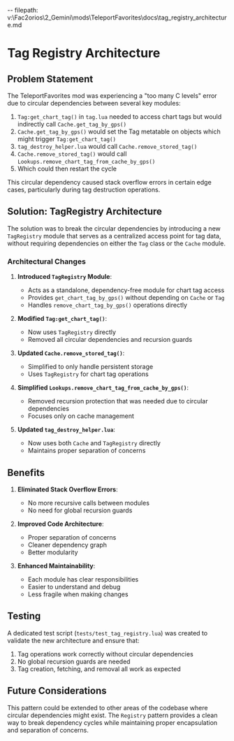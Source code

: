 -- filepath: v:\Fac2orios\2_Gemini\mods\TeleportFavorites\docs\tag_registry_architecture.md
# Tag Registry Architecture

## Problem Statement

The TeleportFavorites mod was experiencing a "too many C levels" error due to circular dependencies between several key modules:

1. `Tag:get_chart_tag()` in `tag.lua` needed to access chart tags but would indirectly call `Cache.get_tag_by_gps()`
2. `Cache.get_tag_by_gps()` would set the Tag metatable on objects which might trigger `Tag:get_chart_tag()`
3. `tag_destroy_helper.lua` would call `Cache.remove_stored_tag()`
4. `Cache.remove_stored_tag()` would call `Lookups.remove_chart_tag_from_cache_by_gps()`
5. Which could then restart the cycle

This circular dependency caused stack overflow errors in certain edge cases, particularly during tag destruction operations.

## Solution: TagRegistry Architecture

The solution was to break the circular dependencies by introducing a new `TagRegistry` module that serves as a centralized access point for tag data, without requiring dependencies on either the `Tag` class or the `Cache` module.

### Architectural Changes

1. **Introduced `TagRegistry` Module**:
   - Acts as a standalone, dependency-free module for chart tag access
   - Provides `get_chart_tag_by_gps()` without depending on `Cache` or `Tag`
   - Handles `remove_chart_tag_by_gps()` operations directly

2. **Modified `Tag:get_chart_tag()`**:
   - Now uses `TagRegistry` directly
   - Removed all circular dependencies and recursion guards

3. **Updated `Cache.remove_stored_tag()`**:
   - Simplified to only handle persistent storage
   - Uses `TagRegistry` for chart tag operations

4. **Simplified `Lookups.remove_chart_tag_from_cache_by_gps()`**:
   - Removed recursion protection that was needed due to circular dependencies
   - Focuses only on cache management

5. **Updated `tag_destroy_helper.lua`**:
   - Now uses both `Cache` and `TagRegistry` directly
   - Maintains proper separation of concerns

## Benefits

1. **Eliminated Stack Overflow Errors**:
   - No more recursive calls between modules
   - No need for global recursion guards

2. **Improved Code Architecture**:
   - Proper separation of concerns
   - Cleaner dependency graph
   - Better modularity

3. **Enhanced Maintainability**:
   - Each module has clear responsibilities
   - Easier to understand and debug
   - Less fragile when making changes

## Testing

A dedicated test script (`tests/test_tag_registry.lua`) was created to validate the new architecture and ensure that:

1. Tag operations work correctly without circular dependencies
2. No global recursion guards are needed
3. Tag creation, fetching, and removal all work as expected

## Future Considerations

This pattern could be extended to other areas of the codebase where circular dependencies might exist. The `Registry` pattern provides a clean way to break dependency cycles while maintaining proper encapsulation and separation of concerns.
